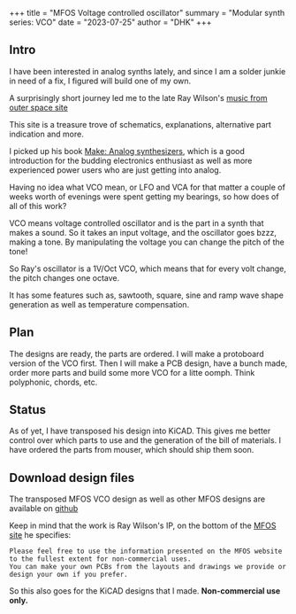 +++
title = "MFOS Voltage controlled oscillator"
summary = "Modular synth series: VCO"
date = "2023-07-25"
author = "DHK"
+++

## Intro

I have been interested in analog synths lately, and since I am a solder junkie in need of a fix, I figured will build one of my own.

A surprisingly short journey led me to the late Ray Wilson's [music from outer space site](http://musicfromouterspace.com/)

This site is a treasure trove of schematics, explanations, alternative part indication and more.

I picked up his book [Make: Analog synthesizers](https://www.amazon.com/Make-Analog-Synthesizers-Ray-Wilson/dp/1449345220/), which is a good introduction for the budding electronics enthusiast as well as more experienced power users who are just getting into analog. 

Having no idea what VCO mean, or LFO and VCA for that matter a couple of weeks worth of evenings were spent getting my bearings, so how does of all of this work?

VCO means voltage controlled oscillator and is the part in a synth that makes a sound. So it takes an input voltage, and the oscillator goes bzzz, making a tone. By manipulating the voltage you can change the pitch of the tone! 

So Ray's oscillator is a 1V/Oct VCO, which means that for every volt change, the pitch changes one octave.

It has some features such as, sawtooth, square, sine and ramp wave shape generation as well as temperature compensation.

## Plan
The designs are ready, the parts are ordered. I will make a protoboard version of the VCO first. Then I will make a PCB design,
have a bunch made, order  more parts and build some more VCO for a litte oomph. Think polyphonic, chords, etc.


## Status
As of yet, I have transposed his design into KiCAD. This gives me better control over which parts to use and the generation of the bill of materials. I have ordered the parts from mouser, which should ship them soon.



## Download design files
The transposed MFOS VCO design as well as other MFOS designs are available on [github](https://github.com/dehekkendekrekker/synth/)

Keep in mind that the work is Ray Wilson's IP, on the bottom of the [MFOS site](http://musicfromouterspace.com/index.php) he specifies:

```
Please feel free to use the information presented on the MFOS website to the fullest extent for non-commercial uses.
You can make your own PCBs from the layouts and drawings we provide or design your own if you prefer.
```

So this also goes for the KiCAD designs that I made. **Non-commercial use only.**





